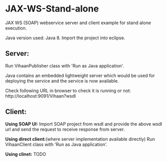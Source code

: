 # JAX-WS-Stand-alone
JAX WS (SOAP) webservice server and client example for stand alone execution.

Java version used: Java 8.
Import the project into eclipse.

Server:
----------------------------------------------------
Run VihaanPublisher class with 'Run as Java application'.

Java contains an embedded lightweight server which would be used for deploying the service and the service is now available.

Check following URL in browser to check it is running or not:
http://localhost:9091/Vihaan?wsdl

Client:
----------------------------------------------------
**Using SOAP UI:** Import SOAP project from wsdl and provide the above wsdl url and send the request to receive response from server.

**Using direct client:**(where server implementation available directly) Run VihaanClient class with 'Run as Java application'.

**Using clinet:** TODO